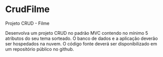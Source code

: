 # CrudFilme
Projeto CRUD - Filme

Desenvolva um projeto CRUD no padrão MVC contendo no mínimo 5 atributos do seu tema sorteado. O banco de dados e a aplicação deverão ser hospedados na nuvem. O código fonte deverá ser disponibilizado em um repositório público no github.

